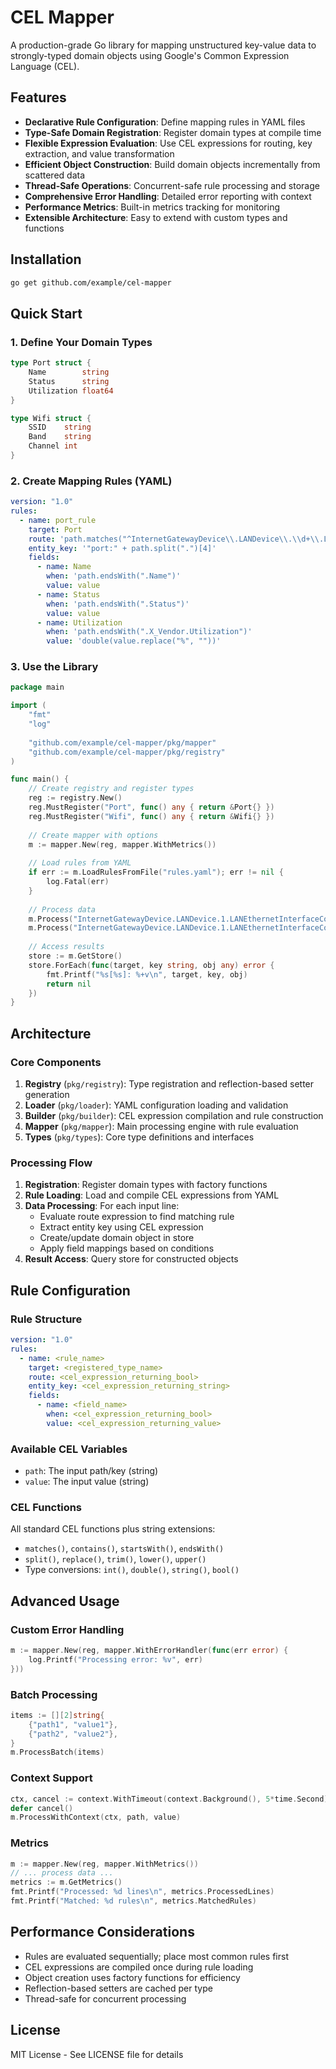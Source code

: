 # CEL Mapper

A production-grade Go library for mapping unstructured key-value data to strongly-typed domain objects using Google's Common Expression Language (CEL).

## Features

- **Declarative Rule Configuration**: Define mapping rules in YAML files
- **Type-Safe Domain Registration**: Register domain types at compile time
- **Flexible Expression Evaluation**: Use CEL expressions for routing, key extraction, and value transformation
- **Efficient Object Construction**: Build domain objects incrementally from scattered data
- **Thread-Safe Operations**: Concurrent-safe rule processing and storage
- **Comprehensive Error Handling**: Detailed error reporting with context
- **Performance Metrics**: Built-in metrics tracking for monitoring
- **Extensible Architecture**: Easy to extend with custom types and functions

## Installation

```bash
go get github.com/example/cel-mapper
```

## Quick Start

### 1. Define Your Domain Types

```go
type Port struct {
    Name        string
    Status      string
    Utilization float64
}

type Wifi struct {
    SSID    string
    Band    string
    Channel int
}
```

### 2. Create Mapping Rules (YAML)

```yaml
version: "1.0"
rules:
  - name: port_rule
    target: Port
    route: 'path.matches("^InternetGatewayDevice\\.LANDevice\\.\\d+\\.LANEthernetInterfaceConfig\\.\\d+\\..*")'
    entity_key: '"port:" + path.split(".")[4]'
    fields:
      - name: Name
        when: 'path.endsWith(".Name")'
        value: value
      - name: Status
        when: 'path.endsWith(".Status")'
        value: value
      - name: Utilization
        when: 'path.endsWith(".X_Vendor.Utilization")'
        value: 'double(value.replace("%", ""))'
```

### 3. Use the Library

```go
package main

import (
    "fmt"
    "log"
    
    "github.com/example/cel-mapper/pkg/mapper"
    "github.com/example/cel-mapper/pkg/registry"
)

func main() {
    // Create registry and register types
    reg := registry.New()
    reg.MustRegister("Port", func() any { return &Port{} })
    reg.MustRegister("Wifi", func() any { return &Wifi{} })
    
    // Create mapper with options
    m := mapper.New(reg, mapper.WithMetrics())
    
    // Load rules from YAML
    if err := m.LoadRulesFromFile("rules.yaml"); err != nil {
        log.Fatal(err)
    }
    
    // Process data
    m.Process("InternetGatewayDevice.LANDevice.1.LANEthernetInterfaceConfig.1.Name", "LAN1")
    m.Process("InternetGatewayDevice.LANDevice.1.LANEthernetInterfaceConfig.1.Status", "Up")
    
    // Access results
    store := m.GetStore()
    store.ForEach(func(target, key string, obj any) error {
        fmt.Printf("%s[%s]: %+v\n", target, key, obj)
        return nil
    })
}
```

## Architecture

### Core Components

1. **Registry** (`pkg/registry`): Type registration and reflection-based setter generation
2. **Loader** (`pkg/loader`): YAML configuration loading and validation
3. **Builder** (`pkg/builder`): CEL expression compilation and rule construction
4. **Mapper** (`pkg/mapper`): Main processing engine with rule evaluation
5. **Types** (`pkg/types`): Core type definitions and interfaces

### Processing Flow

1. **Registration**: Register domain types with factory functions
2. **Rule Loading**: Load and compile CEL expressions from YAML
3. **Data Processing**: For each input line:
   - Evaluate route expression to find matching rule
   - Extract entity key using CEL expression
   - Create/update domain object in store
   - Apply field mappings based on conditions
4. **Result Access**: Query store for constructed objects

## Rule Configuration

### Rule Structure

```yaml
version: "1.0"
rules:
  - name: <rule_name>
    target: <registered_type_name>
    route: <cel_expression_returning_bool>
    entity_key: <cel_expression_returning_string>
    fields:
      - name: <field_name>
        when: <cel_expression_returning_bool>
        value: <cel_expression_returning_value>
```

### Available CEL Variables

- `path`: The input path/key (string)
- `value`: The input value (string)

### CEL Functions

All standard CEL functions plus string extensions:
- `matches()`, `contains()`, `startsWith()`, `endsWith()`
- `split()`, `replace()`, `trim()`, `lower()`, `upper()`
- Type conversions: `int()`, `double()`, `string()`, `bool()`

## Advanced Usage

### Custom Error Handling

```go
m := mapper.New(reg, mapper.WithErrorHandler(func(err error) {
    log.Printf("Processing error: %v", err)
}))
```

### Batch Processing

```go
items := [][2]string{
    {"path1", "value1"},
    {"path2", "value2"},
}
m.ProcessBatch(items)
```

### Context Support

```go
ctx, cancel := context.WithTimeout(context.Background(), 5*time.Second)
defer cancel()
m.ProcessWithContext(ctx, path, value)
```

### Metrics

```go
m := mapper.New(reg, mapper.WithMetrics())
// ... process data ...
metrics := m.GetMetrics()
fmt.Printf("Processed: %d lines\n", metrics.ProcessedLines)
fmt.Printf("Matched: %d rules\n", metrics.MatchedRules)
```

## Performance Considerations

- Rules are evaluated sequentially; place most common rules first
- CEL expressions are compiled once during rule loading
- Object creation uses factory functions for efficiency
- Reflection-based setters are cached per type
- Thread-safe for concurrent processing

## License

MIT License - See LICENSE file for details